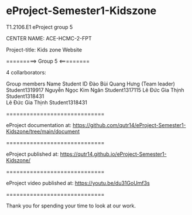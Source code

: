# eProject-Semester1-Kidszone

T1.2106.E1 eProject group 5

CENTER NAME: ACE-HCMC-2-FPT

Project-title: Kids zone Website

=========> Group 5 <=========

4 collarborators:

Group members                  Name	                           Student ID
                          Đào Bùi Quang Hưng (Team leader)     Student1319917
                          Nguyễn Ngọc Kim Ngân                 Student1317115 
                          Lê Đức Gia Thịnh                     Student1318431  
Lê Đức Gia Thịnh                     Student1318431     
                         
=============================

eProject documentation at: https://github.com/qutr14/eProject-Semester1-Kidszone/tree/main/document

=============================

eProject published at: https://qutr14.github.io/eProject-Semester1-Kidszone/

=============================

eProject video published at: https://youtu.be/du31GoUmf3s

=============================

Thank you for spending your time to look at our work.
